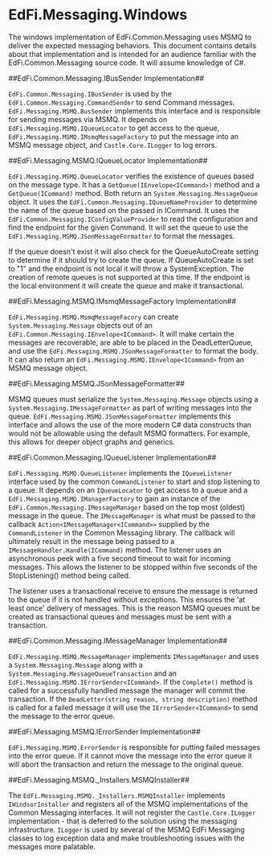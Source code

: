 EdFi.Messaging.Windows
==

The windows implementation of EdFi.Common.Messaging uses MSMQ to deliver the expected messaging behaviors.  This document contains details about that implementation and is intended for an audience familiar with the EdFi.Common.Messaging source code.  It will assume knowledge of C#.

##EdFi.Common.Messaging.IBusSender Implementation##

`EdFi.Common.Messaging.IBusSender` is used by the `EdFi.Common.Messaging.CommandSender` to send Command messages.  `EdFi.Messaging.MSMQ.BusSender` implements this interface and is responsible for sending messages via MSMQ.  It depends on `EdFi.Messaging.MSMQ.IQueueLocator` to get access to the queue, `EdFi.Messaging.MSMQ.IMsmqMessageFactory` to put the message into an MSMQ message object, and `Castle.Core.ILogger` to log errors.  

##EdFi.Messaging.MSMQ.IQueueLocator Implementation##

`EdFi.Messaging.MSMQ.QueueLocator` verifies the existence of queues based on the message type.  It has a `GetQueue(IEnvelope<ICommand>)` method and a `GetQueue(ICommand)` method.  Both return an `System.Messaging.MessageQueue` object.  It uses the `EdFi.Common.Messaging.IQueueNameProvider` to determine the name of the queue based on the passed in ICommand.  It uses the `EdFi.Common.Messaging.IConfigValueProvider` to read the configuration and find the endpoint for the given Command.  It will set the queue to use the `EdFi.Messaging.MSMQ.JSonMessageFormatter` to format the messages.

If the queue doesn't exist it will also check for the QueueAutoCreate setting to determine if it should try to create the queue.  If QueueAutoCreate is set to "1" and the endpoint is not local it will throw a SystemException.  The creation of remote queues is not supported at this time.  If the endpoint is the local environment it will create the queue and make it transactional.

##EdFi.Messaging.MSMQ.IMsmqMessageFactory Implementation##

`EdFi.Messaging.MSMQ.MsmqMessageFacory` can create `System.Messaging.Message` objects out of an `EdFi.Common.Messaging.IEnvelope<ICommand>`.  It will make certain the messages are recoverable, are able to be placed in the DeadLetterQueue, and use the `EdFi.Messaging.MSMQ.JSonMessageFormatter` to format the body.  It can also return an `EdFi.Messaging.MSMQ.IEnvelope<ICommand>` from an MSMQ message object.

##EdFi.Messaging.MSMQ.JSonMessageFormatter##

MSMQ queues must serialize the `System.Messaging.Message` objects using a `System.Messaging.IMessageFormatter` as part of writing messages into the queue.  `EdFi.Messaging.MSMQ.JSonMessageFormatter` implements this interface and allows the use of the more modern C# data constructs than would not be allowable using the default MSMQ formatters.  For example, this allows for deeper object graphs and generics.

##EdFi.Common.Messaging.IQueueListener Implementation##

`EdFi.Messaging.MSMQ.QueueListener` implements the `IQueueListener` interface used by the common `CommandListener` to start and stop listening to a queue.  It depends on an `IQueueLocator` to get access to a queue and a `EdFi.Messaging.MSMQ.IManagerFactory` to gain an instance of the `EdFi.Common.Messaging.IMessageManager` based on the top most (oldest) message in the queue.  The `IMessageManager` is what must be passed to the callback `Action<IMessageManager<ICommand>>` supplied by the `CommandListener` in the Common Messaging library.  The callback will ultimately result in the message being passed to a `IMessageHandler.Handle(ICommand)` method.  The listener uses an asynchronous peek with a five second timeout to wait for incoming messages.  This allows the listener to be stopped within five seconds of the StopListening() method being called.

The listener uses a transactional receive to ensure the message is returned to the queue if it is not handled without exceptions.  This ensures the 'at least once' delivery of messages.  This is the reason MSMQ queues must be created as transactional queues and messages must be sent with a transaction.

##EdFi.Common.Messaging.IMessageManager Implementation##

`EdFi.Messaging.MSMQ.MessageManager` implements `IMessageManager` and uses a `System.Messaging.Message` along with a `System.Messaging.MessageQueueTransaction` and an `EdFi.Messaging.MSMQ.IErrorSender<ICommand>`.  If the `Complete()` method is called for a successfully handled message the manager will commit the transaction.  If the `DeadLetter(string reason, string description)` method is called for a failed message it will use the `IErrorSender<ICommand>` to send the message to the error queue.

##EdFi.Messaging.MSMQ.IErrorSender<ICommand> Implementation##

`EdFi.Messaging.MSMQ.ErrorSender` is responsible for putting failed messages into the error queue.  If it cannot move the message into the error queue it will abort the transaction and return the message to the original queue.

##EdFi.Messaging.MSMQ._Installers.MSMQInstaller##

The `EdFi.Messaging.MSMQ._Installers.MSMQInstaller` implements `IWindsorInstaller` and registers all of the MSMQ implementations of the Common Messaging interfaces.  It will not register the `Castle.Core.ILogger` implementation - that is deferred to the solution using the messaging infrastructure.  `ILogger` is used by several of the MSMQ EdFi Messaging classes to log exception data and make troubleshooting issues with the messages more palatable.